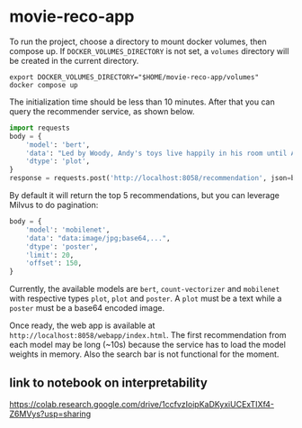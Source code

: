 # movie-reco-app

To run the project, choose a directory to mount docker volumes, then compose up. If `DOCKER_VOLUMES_DIRECTORY` is not set, a `volumes` directory will be created in the current directory.

```
export DOCKER_VOLUMES_DIRECTORY="$HOME/movie-reco-app/volumes"
docker compose up
```

The initialization time should be less than 10 minutes. After that you can query the recommender service, as shown below.

```python
import requests
body = {
    'model': 'bert',
    'data': "Led by Woody, Andy's toys live happily in his room until Andy's birthday brings Buzz Lightyear onto the scene..."
    'dtype': 'plot',
}
response = requests.post('http://localhost:8058/recommendation', json=body, timeout=20)
```

By default it will return the top 5 recommendations, but you can leverage Milvus to do pagination:
```python
body = {
    'model': 'mobilenet',
    'data': "data:image/jpg;base64,...",
    'dtype': 'poster',
    'limit': 20,
    'offset': 150,
}
```

Currently, the available models are `bert`, `count-vectorizer` and `mobilenet` with respective types `plot`, `plot` and `poster`. A `plot` must be a text while a `poster` must be a base64 encoded image.  

Once ready, the web app is available at `http://localhost:8058/webapp/index.html`. The first recommendation from each model may be long (~10s) because the service has to load the model weights in memory. Also the search bar is not functional for the moment.

## link to notebook on interpretability

https://colab.research.google.com/drive/1ccfvzIoipKaDKyxiUCExTIXf4-Z6MVys?usp=sharing
